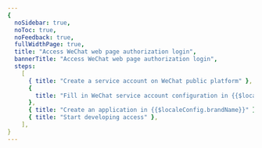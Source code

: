 ```yaml
---
{
  noSidebar: true,
  noToc: true,
  noFeedback: true,
  fullWidthPage: true,
  title: "Access WeChat web page authorization login",
  bannerTitle: "Access WeChat web page authorization login",
  steps:
    [
      { title: "Create a service account on WeChat public platform" },
      {
        title: "Fill in WeChat service account configuration in {{$localeConfig.brandName}}",
      },
      { title: "Create an application in {{$localeConfig.brandName}}" },
      { title: "Start developing access" },
    ],
}
---
```


<IntegrationDetail backLink="/guides/connections/social"/>
